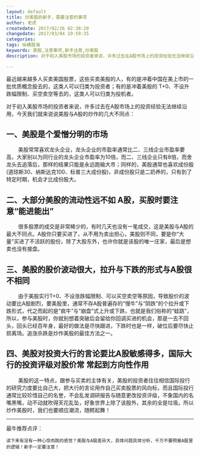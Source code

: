 ```yaml
---
layout: default
title: 炒美股的新手，需要注意的事项
author: 老虎
createdate: 2017/02/26 02:38:20
changedate: 2017/03/04 19:59:35
categories:
tags: 纵横股海
keywords: 美股,注意事项,新手注意,炒美股
description: 对于初入美股市场的投资者来说，许多过去在A股市场上的投资经验无法继续沿用，今天我们就来说说美股与A股的炒作的几大不同点

---
```


最近越来越多人买卖美国股票，这些买卖美股的人，有的是冲着中国在美上市的一批优质概念股去的，这类人可以归类为投资者；有的是冲着美股的 T+0、不设升跌幅限制、买空卖空等去的，这类人可以归类为投机者。

对于初入美股市场的投资者来说，许多过去在A股市场上的投资经验无法继续沿用，今天我们就来说说美股与A股的炒作的几大不同点： 

## 一、美股是个爱憎分明的市场
　　
美股常常喜欢龙头企业，龙头企业的市盈率通常比二、三线企业市盈率要高，大家别以为同行业的龙头企业市盈率为10倍，而二、三线企业只有8倍，而舍龙头去追落后，那样的结果只能是永远跑输大市；同样的，美股通常也喜欢成份股(道琼斯30、纳斯达克100、标普三大成份股)，非成份股只是二奶养的，只有到了特定时期，机会才比成份股大。
　　
## 二、大部分美股的流动性远不如 A股，买股时要注意“能进能出” 
　　
很多股票的成交是非常稀少的，有时几天也没有一笔成交，这是美股与A股的最大不同点。A股你只要买进了，从不用为卖出担心，美股则不同，要是你“大量”买进了不活跃的股份，除了大股东外，也许你就是该股的唯一庄家，最后是想卖也没有接盘。 
　　
## 三、美股的股价波动很大，拉升与下跌的形式与A股很不相同
　　
由于美股实行T+0、不设涨跌幅限制、可以买空卖空等原因，导致股价的波动要比A股剧烈，要美股里，通常不存A股普遍存的“慢牛”与“阴跌”的个拉升或下跌形式，代之而起的是“疯牛”与“崩盘”式上升或下跌，也就是我们俗称的“蛙跳”，所以，参与美股时，你就别想着突破后会留给你回调买进的机会，那是一去不回头，回头已经百年身，最好的做法是尽快跟进，下跌时也是一样，破位后要尽快止损离场。追涨杀跌是炒作美股的最佳方法之一。 
　　
## 四、美股对投资大行的言论要比A股敏感得多，国际大行的投资评级对股价常 常起到方向性作用
　　
美股的这一特点，跟参与买卖的主体有关，美股的投资者往往相信国际投行的研究力度要比自己大，把大行的言论用作自己买卖股票的风向标，而且国际投行通常比较珍惜自己的名誉，不会乱发调研报告与随意更改投资评级，不象国内的名嘴黑嘴，动不动就吹得天花乱坠，好象世界上除了该股外，其余的全是垃圾。所以炒作美股时，我们也要顺应潮流，随鳄起舞！ 

----

最牛推荐点评：

	读下来有没有一种心惊肉跳的感觉？美股与A股差异大，具体问题具体分析，千万不要照搬A股里的逻辑！新手一定要注意！
